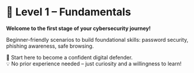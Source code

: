 # 📁 **Level 1 – Fundamentals**

**Welcome to the first stage of your cybersecurity journey!**  

Beginner-friendly scenarios to build foundational skills: password security, phishing awareness, safe browsing.  

🔐 Start here to become a confident digital defender.  
💡 No prior experience needed – just curiosity and a willingness to learn!